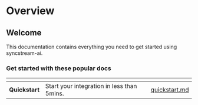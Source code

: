 # Overview

## Welcome[​](https://docs.privy.io/#welcome) <a href="#welcome" id="welcome"></a>

This documentation contains everything you need to get started using syncstream-ai.

### Get started with these popular docs[​](https://docs.privy.io/#get-started-with-these-popular-docs)

<table data-view="cards"><thead><tr><th></th><th></th><th></th><th data-hidden data-card-target data-type="content-ref"></th></tr></thead><tbody><tr><td><strong>Quickstart</strong></td><td>Start your integration in less than 5mins.</td><td></td><td><a href="quickstart.md">quickstart.md</a></td></tr></tbody></table>
